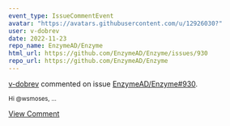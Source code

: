 ```yaml
---
event_type: IssueCommentEvent
avatar: "https://avatars.githubusercontent.com/u/12926030?"
user: v-dobrev
date: 2022-11-23
repo_name: EnzymeAD/Enzyme
html_url: https://github.com/EnzymeAD/Enzyme/issues/930
repo_url: https://github.com/EnzymeAD/Enzyme
---
```


<a href='https://github.com/v-dobrev' target='_blank'>v-dobrev</a> commented on issue <a href='https://github.com/EnzymeAD/Enzyme/issues/930' target='_blank'>EnzymeAD/Enzyme#930</a>.

<small>Hi @wsmoses,...</small>

<a href='https://github.com/EnzymeAD/Enzyme/issues/930' target='_blank'>View Comment</a>
